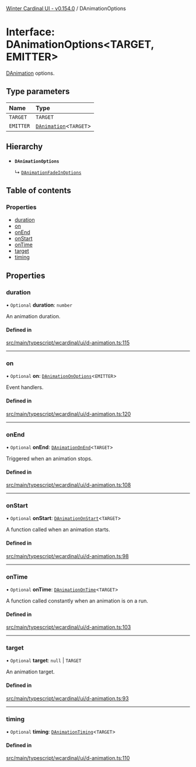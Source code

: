 [Winter Cardinal UI - v0.154.0](../index.md) / DAnimationOptions

# Interface: DAnimationOptions<TARGET, EMITTER\>

[DAnimation](DAnimation.md) options.

## Type parameters

| Name | Type |
| :------ | :------ |
| `TARGET` | `TARGET` |
| `EMITTER` | [`DAnimation`](DAnimation.md)<`TARGET`\> |

## Hierarchy

- **`DAnimationOptions`**

  ↳ [`DAnimationFadeInOptions`](DAnimationFadeInOptions.md)

## Table of contents

### Properties

- [duration](DAnimationOptions.md#duration)
- [on](DAnimationOptions.md#on)
- [onEnd](DAnimationOptions.md#onend)
- [onStart](DAnimationOptions.md#onstart)
- [onTime](DAnimationOptions.md#ontime)
- [target](DAnimationOptions.md#target)
- [timing](DAnimationOptions.md#timing)

## Properties

### duration

• `Optional` **duration**: `number`

An animation duration.

#### Defined in

[src/main/typescript/wcardinal/ui/d-animation.ts:115](https://github.com/winter-cardinal/winter-cardinal-ui/blob/v0.154.0/src/main/typescript/wcardinal/ui/d-animation.ts#L115)

___

### on

• `Optional` **on**: [`DAnimationOnOptions`](DAnimationOnOptions.md)<`EMITTER`\>

Event handlers.

#### Defined in

[src/main/typescript/wcardinal/ui/d-animation.ts:120](https://github.com/winter-cardinal/winter-cardinal-ui/blob/v0.154.0/src/main/typescript/wcardinal/ui/d-animation.ts#L120)

___

### onEnd

• `Optional` **onEnd**: [`DAnimationOnEnd`](../index.md#danimationonend)<`TARGET`\>

Triggered when an animation stops.

#### Defined in

[src/main/typescript/wcardinal/ui/d-animation.ts:108](https://github.com/winter-cardinal/winter-cardinal-ui/blob/v0.154.0/src/main/typescript/wcardinal/ui/d-animation.ts#L108)

___

### onStart

• `Optional` **onStart**: [`DAnimationOnStart`](../index.md#danimationonstart)<`TARGET`\>

A function called when an animation starts.

#### Defined in

[src/main/typescript/wcardinal/ui/d-animation.ts:98](https://github.com/winter-cardinal/winter-cardinal-ui/blob/v0.154.0/src/main/typescript/wcardinal/ui/d-animation.ts#L98)

___

### onTime

• `Optional` **onTime**: [`DAnimationOnTime`](../index.md#danimationontime)<`TARGET`\>

A function called constantly when an animation is on a run.

#### Defined in

[src/main/typescript/wcardinal/ui/d-animation.ts:103](https://github.com/winter-cardinal/winter-cardinal-ui/blob/v0.154.0/src/main/typescript/wcardinal/ui/d-animation.ts#L103)

___

### target

• `Optional` **target**: ``null`` \| `TARGET`

An animation target.

#### Defined in

[src/main/typescript/wcardinal/ui/d-animation.ts:93](https://github.com/winter-cardinal/winter-cardinal-ui/blob/v0.154.0/src/main/typescript/wcardinal/ui/d-animation.ts#L93)

___

### timing

• `Optional` **timing**: [`DAnimationTiming`](../index.md#danimationtiming)<`TARGET`\>

#### Defined in

[src/main/typescript/wcardinal/ui/d-animation.ts:110](https://github.com/winter-cardinal/winter-cardinal-ui/blob/v0.154.0/src/main/typescript/wcardinal/ui/d-animation.ts#L110)
